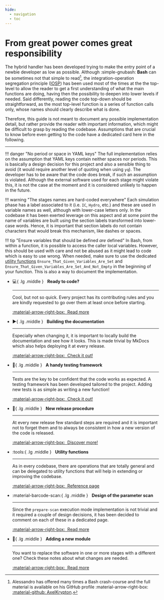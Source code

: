 ```yaml
---
hide:
  - navigation
  - toc
---
```


# From great power comes great responsibility

The hybrid handler has been developed trying to make the entry point of a newbie developer as low as possible.
Although :simple-gnubash: **Bash** can be sometimes not that simple to read[^1], the integration-operation segregation principle ([IOSP](https://clean-code-developer.com/grades/grade-1-red/)) has been used most of the times at the the top-level to allow the reader to get a first understanding of what the main functions are doing, having then the possibility to deepen into lower levels if needed.
Said differently, reading the code top-down should be straightforward, as the most top-level function is a series of function calls only, whose names should clearly describe what is done.

Therefore, this guide is not meant to document any possible implementation detail, but rather provide the reader with important information, which might be difficult to grasp by reading the codebase.
Assumptions that are crucial to know before even getting to the code have a dedicated card here in the following.

---

[^1]:
    Alessandro has offered many times a Bash crash-course and the full material is available on his GitHub profile :material-arrow-right-box: [:material-github: AxelKrypton](https://github.com/AxelKrypton/Bash-lecture).

<div class="grid cards" markdown>

!!! danger "No period or space in YAML keys"
    The full implementation relies on the assumption that YAML keys contain neither spaces nor periods.
    This is basically a design decision for this project and also a sensible thing to avoid (it would require another level of quoting when using `yq`).
    The developer has to be aware that the code does break, if such an assumption is violated.
    Although the external software used for each stage might violate this, it is not the case at the moment and it is considered unlikely to happen in the future.

!!! warning "The stages names are hard-coded everywhere"
    Each simulation phase has a label associated to it (i.e. `IC`, `Hydro`, etc.) and these are used in variable names as well, although with lower-case letters only.
    In the codebase it has been exerted leverage on this aspect and at some point the name of variables are built using the section labels transformed into lower-case words.
    Hence, it is important that section labels do not contain characters that would break this mechanism, like dashes or spaces.

!!! tip "Ensure variables that should be defined *are* defined"
    In Bash, from within a function, it is possible to access the caller local variables.
    However, this should be used with care and not be abused as it might lead to code which is easy to use wrong.
    When needed, make sure to use the dedicated [utility functions](utility_functions.md) `Ensure_That_Given_Variables_Are_Set` and `Ensure_That_Given_Variables_Are_Set_And_Not_Empty` in the beginning of your function.
    This is also a way to document the implementation.

-   :computer:{ .lg .middle } &nbsp; __Ready to code?__

    ---

    Cool, but not so quick.
    Every project has its contributing rules and you are kindly requested to go over them at least once before starting.

    [:material-arrow-right-box:&nbsp; Read more](contributing.md)

-   :arrow_forward:{ .lg .middle } &nbsp; __Building the documentation__

    ---

    Especially when changing it, it is important to locally build the documentation and see how it looks.
    This is made trivial by MkDocs which also helps deploying it at every release.

    [:material-arrow-right-box:&nbsp; Check it out!](building_docs.md)

-   :test_tube:{ .lg .middle } &nbsp; __A handy testing framework__

    ---

    Tests are the key to be confident that the code works as expected.
    A testing framework has been developed tailored to the project.
    Adding new tests is as simple as writing a new function!

    [:material-arrow-right-box:&nbsp; Check it out!](testing_framework.md)

-   :rocket:{ .lg .middle } &nbsp; __New release procedure__

    ---

    At every new release few standard steps are required and it is important not to forget them and to always be consistent in how a new version of the code is released.

    [:material-arrow-right-box:&nbsp; Discover more!](release_procedure.md)

-   :tools:{ .lg .middle } &nbsp; __Utility functions__

    ---

    As in every codebase, there are operations that are totally general and can be delegated to utility functions that will help in extending or improving the codebase.

    [:material-arrow-right-box:&nbsp; Reference page](utility_functions.md)

-   :material-barcode-scan:{ .lg .middle } &nbsp; __Design of the parameter scan__

    ---

    Since the `prepare-scan` execution mode implementation is not trivial and it required a couple of design decisions, it has been decided to comment on each of these in a dedicated page.

    [:material-arrow-right-box:&nbsp; Read more](parameters_scan.md)

-   :jigsaw:{ .lg .middle } &nbsp; __Adding a new module__

    ---

    You want to replace the software in one or more stages with a different one?
    Check these notes about what changes are needed.

    [:material-arrow-right-box:&nbsp; Read more](new_module.md)


</div>
